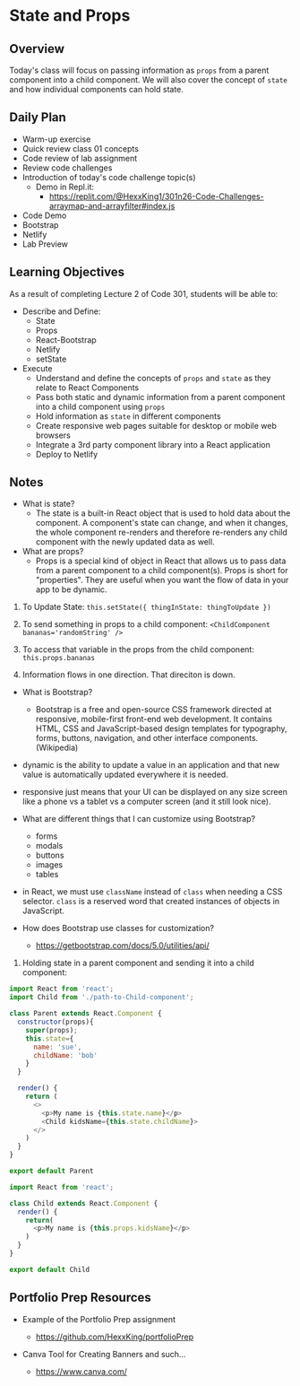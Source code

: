 # State and Props

## Overview

Today's class will focus on passing information as `props` from a parent component into a child component. We will also cover the concept of `state` and how individual components can hold state.

## Daily Plan

- Warm-up exercise
- Quick review class 01 concepts
- Code review of lab assignment
- Review code challenges
- Introduction of today's code challenge topic(s)
  - Demo in Repl.it:
    - <https://replit.com/@HexxKing1/301n26-Code-Challenges-arraymap-and-arrayfilter#index.js>
- Code Demo
- Bootstrap
- Netlify
- Lab Preview

## Learning Objectives

As a result of completing Lecture 2 of Code 301, students will be able to:

- Describe and Define:
  - State
  - Props
  - React-Bootstrap
  - Netlify
  - setState
- Execute
  - Understand and define the concepts of `props` and `state` as they relate to React Components
  - Pass both static and dynamic information from a parent component into a child component using `props`
  - Hold information as `state` in different components
  - Create responsive web pages suitable for desktop or mobile web browsers
  - Integrate a 3rd party component library into a React application
  - Deploy to Netlify

## Notes

- What is state?
  - The state is a built-in React object that is used to hold data about the component. A component's state can change, and when it changes, the whole component re-renders and therefore re-renders any child component with the newly updated data as well.
- What are props?
  - Props is a special kind of object in React that allows us to pass data from a parent component to a child component(s). Props is short for "properties". They are useful when you want the flow of data in your app to be dynamic.

1. To Update State: `this.setState({ thingInState: thingToUpdate })`

1. To send something in props to a child component:
`<ChildComponent bananas='randomString' />`

1. To access that variable in the props from the child component: `this.props.bananas`

1. Information flows in one direction. That direciton is down.

- What is Bootstrap?
  - Bootstrap is a free and open-source CSS framework directed at responsive, mobile-first front-end web development. It contains HTML, CSS and JavaScript-based design templates for typography, forms, buttons, navigation, and other interface components.(Wikipedia)

- dynamic is the ability to update a value in an application and that new value is automatically updated everywhere it is needed.

- responsive just means that your UI can be displayed on any size screen like a phone vs a tablet vs a computer screen (and it still look nice).

- What are different things that I can customize using Bootstrap?
  - forms
  - modals
  - buttons
  - images
  - tables

- in React, we must use `className` instead of `class` when needing a CSS selector. `class` is a reserved word that created instances of objects in JavaScript.

- How does Bootstrap use classes for customization?
  - <https://getbootstrap.com/docs/5.0/utilities/api/>

1. Holding state in a parent component and sending it into a child component:

  ```javaScript
  import React from 'react';
  import Child from './path-to-Child-component';

  class Parent extends React.Component {
    constructor(props){
      super(props);
      this.state={
        name: 'sue',
        childName: 'bob'
      }
    }

    render() {
      return (
        <>
          <p>My name is {this.state.name}</p>
          <Child kidsName={this.state.childName}>
        </>
      )
    }
  }

  export default Parent

  import React from 'react';

  class Child extends React.Component {
    render() {
      return(
        <p>My name is {this.props.kidsName}</p>
      )
    }
  }

  export default Child
  ```

## Portfolio Prep Resources

- Example of the Portfolio Prep assignment
  - <https://github.com/HexxKing/portfolioPrep>

- Canva Tool for Creating Banners and such...
  - <https://www.canva.com/>

